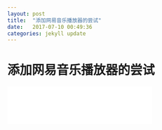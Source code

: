 ```yaml
---
layout: post
title:  "添加网易音乐播放器的尝试"
date:   2017-07-10 00:49:36
categories: jekyll update
---
```

# 添加网易音乐播放器的尝试

<iframe frameborder="no" border="0" marginwidth="0" marginheight="0" width=330 height=86 src="//music.163.com/outchain/player?type=2&id=26643898&auto=1&height=66"></iframe>